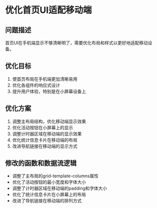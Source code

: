 # 优化首页UI适配移动端

## 问题描述
首页UI在手机端显示不够清晰明了，需要优化布局和样式以更好地适配移动设备。

## 优化目标
1. 使首页布局在手机端更加清晰易用
2. 优化各组件的响应式设计
3. 提升用户体验，特别是在小屏幕设备上

## 优化方案
1. 调整主布局结构，优化移动端显示效果
2. 优化活动按钮在小屏幕上的显示
3. 调整计时器区域在移动端的显示效果
4. 优化统计信息卡片在移动端的布局
5. 改进导航链接在移动端的显示方式

## 修改的函数和数据流逻辑
- 调整了主布局的grid-template-columns属性
- 优化了活动按钮的最小宽度和字体大小
- 调整了计时器区域在移动端的padding和字体大小
- 优化了统计信息卡片在小屏幕上的布局
- 改进了导航链接在移动端的排列方式